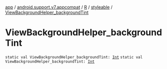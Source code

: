 [app](../../../index.md) / [android.support.v7.appcompat](../../index.md) / [R](../index.md) / [styleable](index.md) / [ViewBackgroundHelper_backgroundTint](./-view-background-helper_background-tint.md)

# ViewBackgroundHelper_backgroundTint

`static val ViewBackgroundHelper_backgroundTint: `[`Int`](https://kotlinlang.org/api/latest/jvm/stdlib/kotlin/-int/index.html)
`static val ViewBackgroundHelper_backgroundTint: `[`Int`](https://kotlinlang.org/api/latest/jvm/stdlib/kotlin/-int/index.html)